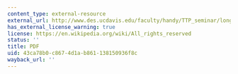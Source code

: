 ```yaml
---
content_type: external-resource
external_url: http://www.des.ucdavis.edu/faculty/handy/TTP_seminar/longer_view.pdf
has_external_license_warning: true
license: https://en.wikipedia.org/wiki/All_rights_reserved
status: ''
title: PDF
uid: 43ca78b0-c867-4d1a-b861-138150936f8c
wayback_url: ''
---
```

